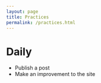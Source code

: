 ```yaml
---
layout: page
title: Practices
permalink: /practices.html
---
```


# Daily

 - Publish a post
 - Make an improvement to the site
